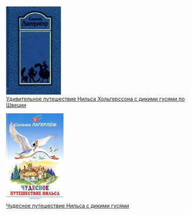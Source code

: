 ![](Удивительное%20путешествие%20Нильса%20Хольгерссона%20с%20дикими%20гусями%20по%20Швеции.jpg)  
[Удивительное путешествие Нильса Хольгерссона с дикими гусями по Швеции](Удивительное%20путешествие%20Нильса%20Хольгерссона%20с%20дикими%20гусями%20по%20Швеции)

![](Чудесное%20путешествие%20Нильса%20с%20дикими%20гусями.jpg)  
[Чудесное путешествие Нильса с дикими гусями](Чудесное%20путешествие%20Нильса%20с%20дикими%20гусями)
